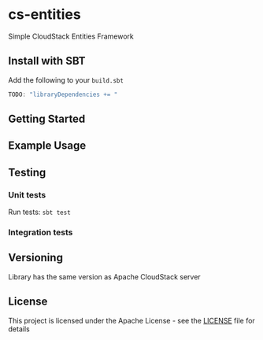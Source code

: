 # cs-entities
Simple CloudStack Entities Framework

## Install with SBT

Add the following to your `build.sbt`
```scala
TODO: "libraryDependencies += "
```
## Getting Started      

## Example Usage

## Testing

### Unit tests

Run tests: `sbt test`

### Integration tests

## Versioning

Library has the same version as Apache CloudStack server

## License

This project is licensed under the Apache License - see the [LICENSE](LICENSE) file for details
  